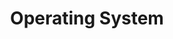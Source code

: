 ---
layout: tag
title: 'Operating System'
class: 'tag'
navigation: True
cover: '/assets/images/cover4.jpg'
logo: '/assets/images/ghost.png'
current: tag
---